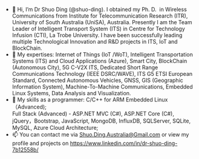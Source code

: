 - 👋 Hi, I’m Dr Shuo Ding (@shuo-ding). I obtained my Ph. D.  in Wireless Communications from Institute for Telecommunication Research (ITR), University of South Australia (UniSA), Australia. Presently I am the Team Leader of Intelligent Transport System (ITS) in Centre for Technology Infusion (CTI), La Trobe University. I have been successfully leading multiple Technological Innovation and R&D projects in ITS, IoT and BlockChain. 
- 👀 My expertises: Internet of Things (IoT /WoT), Intelligent Transportation Systems (ITS) and Cloud Applications (Azure), Smart City, BlockChain (Autonomous City), 5G C-V2X ITS, Dedicated Short Range Communications Technology (IEEE DSRC/WAVE), ITS G5 ETSI European Standard, Connected Autonomous Vehicles, GNSS, GIS (Geographic Information System), Machine-To-Machine Communications, Embedded Linux Systems, Data Analysis and Visualization. 
- 🌱 My skills as a programmer: 
        C/C++ for ARM Embedded Linux（Advanced);         
        Full Stack (Advanced) - ASP.NET MVC (C#), ASP.NET Core (C#), jQuery，Bootstrap, JavaScript, MongoDB, InfluxDB, SQLServer, SQLite, MySQL, Azure Cloud Architecture;      
- 📫 You can contact me via Shuo.Ding.Australia@Gmail.com or view my profile and projects on https://www.linkedin.com/in/dr-shuo-ding-7b12558b/

<!---
shuo-ding/shuo-ding is a ✨ special ✨ repository because its `README.md` (this file) appears on your GitHub profile.
You can click the Preview link to take a look at your changes.
--->
